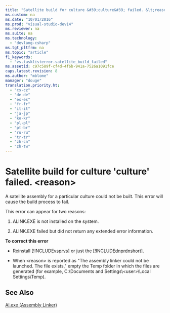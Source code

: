```yaml
---
title: "Satellite build for culture &#39;culture&#39; failed. &lt;reason&gt;"
ms.custom: na
ms.date: "10/01/2016"
ms.prod: "visual-studio-dev14"
ms.reviewer: na
ms.suite: na
ms.technology: 
  - "devlang-csharp"
ms.tgt_pltfrm: na
ms.topic: "article"
f1_keywords: 
  - "vs.tasklisterror.satellite_build_failed"
ms.assetid: c97c589f-cf4d-4f6b-941a-7526a1091fce
caps.latest.revision: 8
ms.author: "mblome"
manager: "douge"
translation.priority.ht: 
  - "cs-cz"
  - "de-de"
  - "es-es"
  - "fr-fr"
  - "it-it"
  - "ja-jp"
  - "ko-kr"
  - "pl-pl"
  - "pt-br"
  - "ru-ru"
  - "tr-tr"
  - "zh-cn"
  - "zh-tw"
---
```

# Satellite build for culture &#39;culture&#39; failed. &lt;reason&gt;
A satellite assembly for a particular culture could not be built. This error will cause the build process to fail.  
  
 This error can appear for two reasons:  
  
1.  ALINK.EXE is not installed on the system.  
  
2.  ALINK.EXE failed but did not return any extended error information.  
  
 **To correct this error**  
  
-   Reinstall [!INCLUDE[vsprvs](../dv_TeamTestALM/includes/vsprvs_md.md)] or just the [!INCLUDE[dnprdnshort](../VS_debugger/includes/dnprdnshort_md.md)].  
  
-   When \<reason> is reported as "The assembly linker could not be launched. The file exists," empty the Temp folder in which the files are generated (for example, C:\Documents and Settings\\<user\>\Local Settings\Temp).  
  
## See Also  
 [Al.exe (Assembly Linker)](../Topic/Al.exe%20\(Assembly%20Linker\).md)